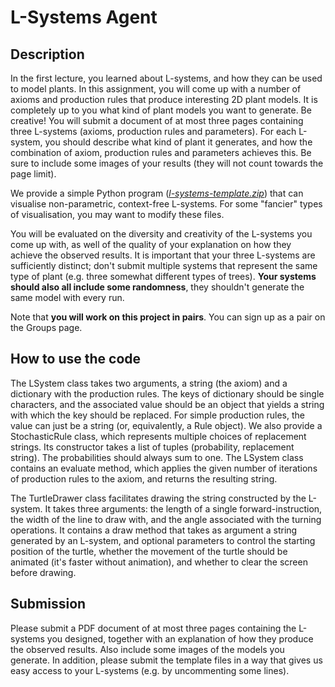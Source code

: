 # L-Systems Agent

## Description
In the first lecture, you learned about L-systems, and how they can be used to model plants. In this assignment, you will come up with a number of axioms and production rules that produce interesting 2D plant models. It is completely up to you what kind of plant models you want to generate. Be creative! You will submit a document of at most three pages containing three L-systems (axioms, production rules and parameters). For each L-system, you should describe what kind of plant it generates, and how the combination of axiom, production rules and parameters achieves this. Be sure to include some images of your results (they will not count towards the page limit).

We provide a simple Python program (*[l-systems-template.zip](./l-systems-template.zip)*) that can visualise non-parametric, context-free L-systems. For some "fancier" types of visualisation, you may want to modify these files.

You will be evaluated on the diversity and creativity of the L-systems you come up with, as well of the quality of your explanation on how they achieve the observed results. It is important that your three L-systems are sufficiently distinct; don't submit multiple systems that represent the same type of plant (e.g. three somewhat different types of trees). **Your systems should also all include some randomness**, they shouldn't generate the same model with every run.

Note that **you will work on this project in pairs**. You can sign up as a pair on the Groups page.

## How to use the code
The LSystem class takes two arguments, a string (the axiom) and a dictionary with the production rules. The keys of dictionary should be single characters, and the associated value should be an object that yields a string with which the key should be replaced. For simple production rules, the value can just be a string (or, equivalently, a Rule object). We also provide a StochasticRule class, which represents multiple choices of replacement strings. Its constructor takes a list of tuples (probability, replacement string). The probabilities should always sum to one. The LSystem class contains an evaluate method, which applies the given number of iterations of production rules to the axiom, and returns the resulting string.

The TurtleDrawer class facilitates drawing the string constructed by the L-system. It takes three arguments: the length of a single forward-instruction, the width of the line to draw with, and the angle associated with the turning operations. It contains a draw method that takes as argument a string generated by an L-system, and optional parameters to control the starting position of the turtle, whether the movement of the turtle should be animated (it's faster without animation), and whether to clear the screen before drawing.

## Submission
Please submit a PDF document of at most three pages containing the L-systems you designed, together with an explanation of how they produce the observed results. Also include some images of the models you generate. In addition, please submit the template files in a way that gives us easy access to your L-systems (e.g. by uncommenting some lines).
